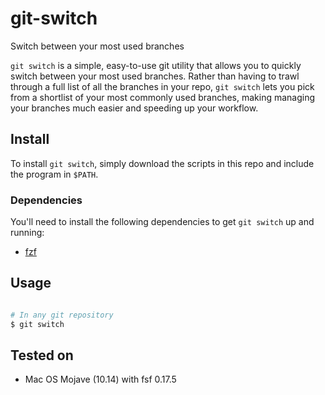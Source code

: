 # git-switch

Switch between your most used branches

`git switch` is a simple, easy-to-use git utility that allows you to quickly switch between your most used branches. Rather than having to trawl through a full list of all the branches in your repo, `git switch` lets you pick from a shortlist of your most commonly used branches, making managing your branches much easier and speeding up your workflow.

## Install

To install `git switch`, simply download the scripts in this repo and include the program in `$PATH`.

### Dependencies

You'll need to install the following dependencies to get `git switch` up and running:

* [fzf](https://github.com/junegunn/fzf)

## Usage

```bash

# In any git repository
$ git switch
```

## Tested on
- Mac OS Mojave (10.14) with fsf 0.17.5
